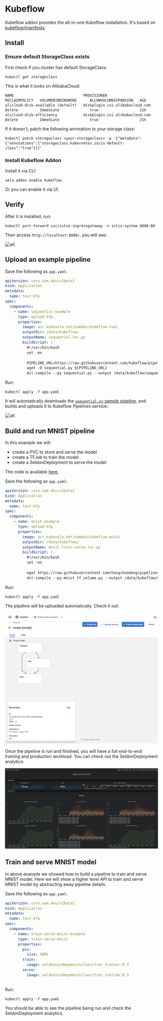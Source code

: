 # Kubeflow

Kubeflow addon provides the all-in-one Kubeflow installation. It's based on [kubeflow/manifests](https://github.com/kubeflow/manifests).

## Install

### Ensure default StorageClass exists

First check if you cluster has default StorageClass:

```
kubectl get storageclass
```

This is what it looks on AlibabaCloud:

```
NAME                                PROVISIONER                       RECLAIMPOLICY   VOLUMEBINDINGMODE      ALLOWVOLUMEEXPANSION   AGE
alicloud-disk-available (default)   diskplugin.csi.alibabacloud.com   Delete          Immediate              true                   21h
alicloud-disk-efficiency            diskplugin.csi.alibabacloud.com   Delete          Immediate              true                   21h
```

If it doesn't, patch the following annotation to your storage class:

```
kubectl patch storageclass <your-storageclass> -p '{"metadata": {"annotations":{"storageclass.kubernetes.io/is-default-class":"true"}}}'
```

### Install Kubeflow Addon

Install it via CLI:

```
vela addon enable kubeflow
```

Or you can enable it via UI.


## Verify

After it is installed, run:

```
kubectl port-forward svc/istio-ingressgateway -n istio-system 8080:80
```

Then access `http://localhost:8080/`, you will see:

![alt](./kubeflow-home.jpg)


## Upload an example pipeline

Save the following as `app.yaml`:

```yaml
apiVersion: core.oam.dev/v1beta1
kind: Application
metadata:
  name: test-kfp
spec:
  components:
    - name: sequential-example
      type: upload-kfp
      properties:
        image: acr.kubevela.net/oamdev/kubeflow-tool
        outputDir: /data/kubeflow/
        outputName: sequential.tar.gz
        buildScript: |-
          #!/usr/bin/bash
          set -ex

          PIPELINE_URL=https://raw.githubusercontent.com/kubeflow/pipelines/master/samples/core/sequential/sequential.py
          wget -O sequential.py ${PIPELINE_URL}
          dsl-compile --py sequential.py --output /data/kubeflow/sequential.tar.gz
```

Run:

```
kubectl apply -f app.yaml
```

It will automatically downloads the [`sequential.py` sample pipeline](https://github.com/kubeflow/pipelines/blob/master/samples/core/sequential/sequential.py),
and builds and uploads it to Kubeflow Pipelines service:

![alt](upload-pipeline.jpg)


## Build and run MNIST pipeline

In this example we will:

- create a PVC to store and serve the model
- create a TFJob to train the model
- create a SeldonDeployment to serve the model

The code is available [here](https://github.com/hongchaodeng/pipelines/blob/master/samples/contrib/seldon/mnist_tf_volume.py).

Save the following as `app.yaml`:

```yaml
apiVersion: core.oam.dev/v1beta1
kind: Application
metadata:
  name: test-kfp
spec:
  components:
    - name: mnist-example
      type: upload-kfp
      properties:
        image: acr.kubevela.net/oamdev/kubeflow-mnist
        outputDir: /data/kubeflow/
        outputName: mnist-train-serve.tar.gz
        buildScript: |-
          #!/usr/bin/bash
          set -ex

          wget https://raw.githubusercontent.com/hongchaodeng/pipelines/master/samples/contrib/seldon/mnist_tf_volume.py
          dsl-compile --py mnist_tf_volume.py --output /data/kubeflow/mnist-train-serve.tar.gz
```

Run:

```
kubectl apply -f app.yaml
```

The pipeline will be uploaded automatically. Check it out:

![alt](mnist-train-serve.jpg)

Once the pipeline is run and finished, you will have a full end-to-end training and production workload.
You can check out the SeldonDeployment analytics:


![alt](seldon-analytics.jpeg)


## Train and serve MNIST model

In above example we showed how to build a pipeline to train and serve MNIST model.
Here we will show a higher level API to train and serve MNIST model by abstracting away pipeline details.


Save the following as `app.yaml`:


```yaml
apiVersion: core.oam.dev/v1beta1
kind: Application
metadata:
  name: test-kfp
spec:
  components:
    - name: train-serve-mnist-example
      type: train-serve-mnist
      properties:
        pvc:
          size: 50Mi
        train:
          image: seldonio/deepmnistclassifier_trainer:0.3
        serve:
          image: seldonio/deepmnistclassifier_runtime:0.3
        
```

Run:

```
kubectl apply -f app.yaml
```

You should be able to see the pipeline being run and check the SeldonDeployment analytics.
